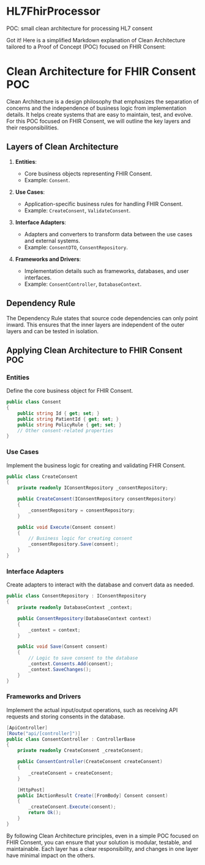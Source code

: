 # HL7FhirProcessor
 POC: small clean architecture for processing HL7 consent 

 
Got it! Here is a simplified Markdown explanation of Clean Architecture tailored to a Proof of Concept (POC) focused on FHIR Consent:

# Clean Architecture for FHIR Consent POC

Clean Architecture is a design philosophy that emphasizes the separation of concerns and the independence of business logic from implementation details. It helps create systems that are easy to maintain, test, and evolve. For this POC focused on FHIR Consent, we will outline the key layers and their responsibilities.

## Layers of Clean Architecture

1. **Entities**: 
   - Core business objects representing FHIR Consent.
   - Example: `Consent`.

2. **Use Cases**:
   - Application-specific business rules for handling FHIR Consent.
   - Example: `CreateConsent`, `ValidateConsent`.

3. **Interface Adapters**:
   - Adapters and converters to transform data between the use cases and external systems.
   - Example: `ConsentDTO`, `ConsentRepository`.

4. **Frameworks and Drivers**:
   - Implementation details such as frameworks, databases, and user interfaces.
   - Example: `ConsentController`, `DatabaseContext`.

## Dependency Rule

The Dependency Rule states that source code dependencies can only point inward. This ensures that the inner layers are independent of the outer layers and can be tested in isolation.

## Applying Clean Architecture to FHIR Consent POC

### Entities
Define the core business object for FHIR Consent.

```csharp
public class Consent
{
    public string Id { get; set; }
    public string PatientId { get; set; }
    public string PolicyRule { get; set; }
    // Other consent-related properties
}
```

### Use Cases
Implement the business logic for creating and validating FHIR Consent.

```csharp
public class CreateConsent
{
    private readonly IConsentRepository _consentRepository;

    public CreateConsent(IConsentRepository consentRepository)
    {
        _consentRepository = consentRepository;
    }

    public void Execute(Consent consent)
    {
        // Business logic for creating consent
        _consentRepository.Save(consent);
    }
}
```

### Interface Adapters
Create adapters to interact with the database and convert data as needed.

```csharp
public class ConsentRepository : IConsentRepository
{
    private readonly DatabaseContext _context;

    public ConsentRepository(DatabaseContext context)
    {
        _context = context;
    }

    public void Save(Consent consent)
    {
        // Logic to save consent to the database
        _context.Consents.Add(consent);
        _context.SaveChanges();
    }
}
```

### Frameworks and Drivers
Implement the actual input/output operations, such as receiving API requests and storing consents in the database.

```csharp
[ApiController]
[Route("api/[controller]")]
public class ConsentController : ControllerBase
{
    private readonly CreateConsent _createConsent;

    public ConsentController(CreateConsent createConsent)
    {
        _createConsent = createConsent;
    }

    [HttpPost]
    public IActionResult Create([FromBody] Consent consent)
    {
        _createConsent.Execute(consent);
        return Ok();
    }
}
```

By following Clean Architecture principles, even in a simple POC focused on FHIR Consent, you can ensure that your solution is modular, testable, and maintainable. Each layer has a clear responsibility, and changes in one layer have minimal impact on the others.